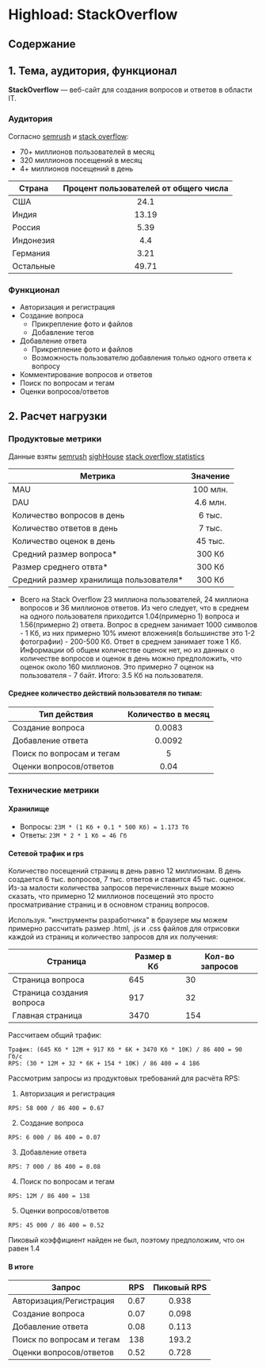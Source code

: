 # Highload: StackOverflow
## Содержание

## 1. Тема, аудитория, функционал
 **StackOverflow** — веб-сайт для создания вопросов и ответов в области IT.
 
### Аудитория
Согласно [semrush](https://www.semrush.com/website/stackoverflow.com/overview/) и [stack overflow](https://observablehq.com/@ayhanfuat/the-fall-of-stack-overflow):

- 70+ миллионов пользователей в месяц
- 320 миллионов посещений в месяц
- 4+ миллионов поcещений в день

| Страна   | Процент пользователей от общего числа |
|----------|:-------------------------------------:|
| США      |                 24.1                  |
| Индия    |                 13.19                 |
| Россия   |                 5.39                  |
| Индонезия|                 4.4                   |
| Германия |                 3.21                  |
| Остальные|                 49.71                 |

### Функционал
  - Авторизация и регистрация
  - Создание вопроса
    -  Прикрепление фото и файлов
    -  Добавление тегов
  - Добавление ответа
    -  Прикрепление фото и файлов
    -  Возможность пользователю добавления только одного ответа к вопросу
  - Комментирование вопросов и ответов
  - Поиск по вопросам и тегам
  - Оценки вопросов/ответов
 
## 2. Расчет нагрузки
### Продуктовые метрики
 Данные взяты [semrush](https://www.semrush.com/website/stackoverflow.com/overview/) [sighHouse](https://www.usesignhouse.com/blog/stack-overflow-stats#how-many-questions-are-being-asked-in-stack-overflow) [stack overflow statistics](https://observablehq.com/@ayhanfuat/the-fall-of-stack-overflow)


| Метрика                                         |      Значение     |
|-------------------------------------------------|:-----------------:|
| MAU                                             |     100 млн.      |
| DAU                                             |     4.6 млн.      |
| Количество вопросов в день                      |     6 тыс.        |
| Количество ответов в день                       |     7 тыс.        |
| Количество оценок в день                        |     45 тыс.       |
| Средний размер вопроса*                         |     300 Кб        |
| Размер среднего отвта*                          |     300 Кб        |
| Средний размер хранилища пользователя*          |     300 Кб        |


   * Всего на Stack Overflow 23 миллиона пользователей, 24 миллиона вопросов и 36 миллионов ответов. Из чего следует, что в среднем на одного пользователя приходится 1.04(примерно 1) вопроса и 1.56(примерно 2) ответа. Вопрос в среднем занимает 1000 символов - 1 Кб, из них примерно 10% имеют вложения(в большинстве это 1-2 фотографии) - 200-500 Кб. Ответ в среднем занимает тоже 1 Кб. Информации об общем количестве оценок нет, но из данных о количестве вопросов и оценок в день можно предположить, что оценок около 160 миллионов. Это примерно 7 оценок на пользователя - 7 байт. Итого: 3.5 Кб на пользователя.

   #### Среднее количество действий пользователя по типам:

| Тип действия                                    | Количество в месяц|
|-------------------------------------------------|:-----------------:|
| Создание вопроса                                |       0.0083      |
| Добавление ответа                               |       0.0092      |
| Поиск по вопросам и тегам                       |         5         |
| Оценки вопросов/ответов                         |        0.04       |

### Технические метрики
#### Хранилище

- Вопросы: `23М * (1 Кб + 0.1 * 500 Кб) = 1.173 Тб`
- Ответы: `23М * 2 * 1 Кб = 46 Гб`
#### Сетевой трафик и rps

Количество посещений страниц в день равно 12 миллионам. В день создается 6 тыс. вопросов, 7 тыс. ответов и ставится 45 тыс. оценок. Из-за малости количества запросов перечисленных выше можно сказать, что примерно 12 миллионов посещений это просто просматривание страниц и в основном страниц вопросов.

Используя. "инструменты разработчика" в браузере мы можем примерно рассчитать размер .html, .js и .css файлов для
отрисовки каждой из страниц и количество запросов для их получения:

| Страница                         | Размер в Кб | Кол-во запросов |
|----------------------------------|-------------|-----------------|
| Страница вопроса                 | 645         | 30              |
| Страница создания вопроса        | 917         | 32              |
| Главная страница                 | 3470        | 154             |

Рассчитаем общий трафик:

```azure
Трафик: (645 Кб * 12М + 917 Кб * 6K + 3470 Кб * 10К) / 86 400 = 90 Гб/c
RPS: (30 * 12М + 32 * 6K + 154 * 10К) / 86 400 = 4 186
```

Рассмотрим запросы из продуктовых требований для расчёта RPS:

1. Авторизация и регистрация

```
RPS: 58 000 / 86 400 = 0.67
```
    
2. Создание вопроса

```
RPS: 6 000 / 86 400 = 0.07
```

3. Добавление ответа

```
RPS: 7 000 / 86 400 = 0.08
```

4. Поиск по вопросам и тегам

```
RPS: 12М / 86 400 = 138
```

5. Оценки вопросов/ответов

```
RPS: 45 000 / 86 400 = 0.52
```
Пиковый коэффициент найден не был, поэтому предположим, что он равен 1.4

#### В итоге

| Запрос                                          |  RPS  | Пиковый RPS |
|-------------------------------------------------|:-----:|:-----------:|
| Авторизация/Регистрация                         | 0.67  |    0.938    |
| Создание вопроса                                | 0.07  |    0.098    |
| Добавление ответа                               | 0.08  |    0.113    |
| Поиск по вопросам и тегам                       | 138   |    193.2    |
| Оценки вопросов/ответов                         | 0.52  |    0.728    |




